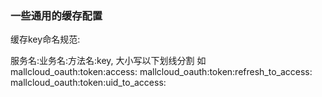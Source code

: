 ### 一些通用的缓存配置

缓存key命名规范:

服务名:业务名:方法名:key, 大小写以下划线分割 如
mallcloud_oauth:token:access:
mallcloud_oauth:token:refresh_to_access:
mallcloud_oauth:token:uid_to_access:

